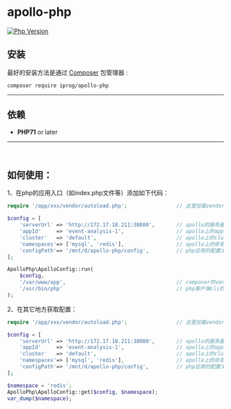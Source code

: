 # apollo-php

[![Php Version](https://img.shields.io/badge/php-%3E=7.1-brightgreen.svg?maxAge=2592000)](https://secure.php.net/)


## 安装

最好的安装方法是通过 [Composer](http://getcomposer.org/) 包管理器 :

```shell
composer require iprog/apollo-php
```

------

## 依赖

- **PHP71** or later

------
<br>

## 如何使用：

1、在php的应用入口（如index.php文件等）添加如下代码：

```php
require '/app/xxx/vendor/autoload.php';                // 这里加载vendor的自动加载

$config = [
	'serverUrl' => 'http://172.17.18.211:38080',       // apollo的服务器地址
	'appId'     => 'event-analysis-1',                 // apollo上的appid
    'cluster'   => 'default',                          // apollo上的cluster
    'namespaces'=> ['mysql', 'redis'],                 // apollo上的命名空间
    'configPath'=> '/mnt/d/apollo-php/config',         // php应用的配置文件目录
];

ApolloPhp\ApolloConfig::run(
	$config, 
	'/var/www/app',                                    // composer的vendor所在目录
	'/usr/bin/php'                                     // php客户端cli的指令目录
);
```

2、在其它地方获取配置：

```php
require '/app/xxx/vendor/autoload.php';                // 这里加载vendor的自动加载

$config = [
	'serverUrl' => 'http://172.17.18.211:38080',       // apollo的服务器地址
	'appId'     => 'event-analysis-1',                 // apollo上的appid
    'cluster'   => 'default',                          // apollo上的cluster
    'namespaces'=> ['mysql', 'redis'],                 // apollo上的命名空间
    'configPath'=> '/mnt/d/apollo-php/config',         // php应用的配置文件目录
];

$namespace = 'redis';
ApolloPhp\ApolloConfig::get($config, $namespace);
var_dump($namespace);
```